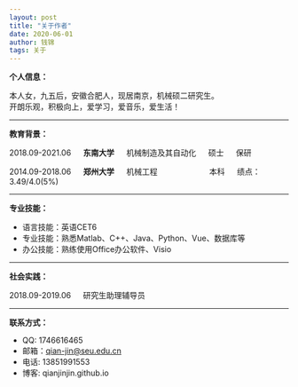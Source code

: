 ```yaml
---
layout: post
title: "关于作者"
date: 2020-06-01
author: 钱锦
tags: 关于
---
```


**个人信息：**

本人女，九五后，安徽合肥人，现居南京，机械硕二研究生。<br>
开朗乐观，积极向上，爱学习，爱音乐，爱生活！

***

**教育背景：**

2018.09-2021.06 &emsp; **东南大学** &emsp; 机械制造及其自动化 &emsp; 硕士 &emsp; 保研

2014.09-2018.06 &emsp; **郑州大学** &emsp; 机械工程 &emsp;  &emsp;  &emsp;  &emsp;  &emsp; 本科 &emsp; 绩点：3.49/4.0(5%)

***

**专业技能：**

- 语言技能：英语CET6
- 专业技能：熟悉Matlab、C++、Java、Python、Vue、数据库等
- 办公技能：熟练使用Office办公软件、Visio

***

**社会实践：**

2018.09-2019.06 &emsp; 研究生助理辅导员

***

**联系方式：**

- QQ: 1746616465
- 邮箱：qian-jin@seu.edu.cn
- 电话: 13851991553
- 博客: qianjinjin.github.io
